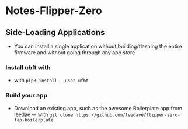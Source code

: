 # Notes-Flipper-Zero
## Side-Loading Applications
- You can install a single application without building/flashing the entire firmware and without going through any app store
### Install ubft with 
- with `pip3 install --user ufbt`
### Build your app
- Download an existing app, such as the awesome Boilerplate app from leedae
-- with `git clone https://github.com/leedave/flipper-zero-fap-boilerplate`
